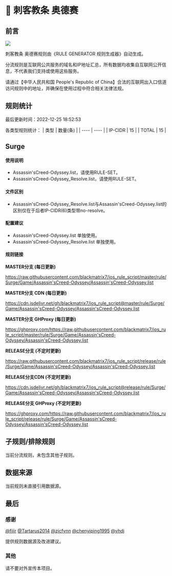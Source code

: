 # 🧸 刺客教条 奥德赛

## 前言

![](https://shields.io/badge/-移除重复规则-ff69b4) 

刺客教条 奥德赛规则由《RULE GENERATOR 规则生成器》自动生成。

分流规则是互联网公共服务的域名和IP地址汇总，所有数据均收集自互联网公开信息，不代表我们支持或使用这些服务。

请通过【中华人民共和国 People's Republic of China】合法的互联网出入口信道访问规则中的地址，并确保在使用过程中符合相关法律法规。

## 规则统计

最后更新时间：2022-12-25 18:52:53

各类型规则统计：
| 类型 | 数量(条)  | 
| ---- | ----  |
| IP-CIDR | 15  | 
| TOTAL | 15  | 


## Surge 

#### 使用说明
- Assassin'sCreed-Odyssey.list，请使用RULE-SET。
- Assassin'sCreed-Odyssey_Resolve.list，请使用RULE-SET。

#### 文件区别
- Assassin'sCreed-Odyssey_Resolve.list与Assassin'sCreed-Odyssey.list的区别仅在于后者IP-CIDR(6)类型带no-resolve。

#### 配置建议
- Assassin'sCreed-Odyssey.list 单独使用。
- Assassin'sCreed-Odyssey_Resolve.list 单独使用。

#### 规则链接
**MASTER分支 (每日更新)**

https://raw.githubusercontent.com/blackmatrix7/ios_rule_script/master/rule/Surge/Game/Assassin'sCreed-Odyssey/Assassin'sCreed-Odyssey.list

**MASTER分支 CDN (每日更新)**

https://cdn.jsdelivr.net/gh/blackmatrix7/ios_rule_script@master/rule/Surge/Game/Assassin'sCreed-Odyssey/Assassin'sCreed-Odyssey.list

**MASTER分支 GHProxy (每日更新)**

https://ghproxy.com/https://raw.githubusercontent.com/blackmatrix7/ios_rule_script/master/rule/Surge/Game/Assassin'sCreed-Odyssey/Assassin'sCreed-Odyssey.list

**RELEASE分支 (不定时更新)**

https://raw.githubusercontent.com/blackmatrix7/ios_rule_script/release/rule/Surge/Game/Assassin'sCreed-Odyssey/Assassin'sCreed-Odyssey.list

**RELEASE分支CDN (不定时更新)**

https://cdn.jsdelivr.net/gh/blackmatrix7/ios_rule_script@release/rule/Surge/Game/Assassin'sCreed-Odyssey/Assassin'sCreed-Odyssey.list

**RELEASE分支 GHProxy (不定时更新)**

https://ghproxy.com/https://raw.githubusercontent.com/blackmatrix7/ios_rule_script/release/rule/Surge/Game/Assassin'sCreed-Odyssey/Assassin'sCreed-Odyssey.list

## 子规则/排除规则


当前分流规则，未包含其他子规则。

## 数据来源

当前规则未直接引用数据源。

## 最后

### 感谢

[@fiiir](https://github.com/fiiir) [@Tartarus2014](https://github.com/Tartarus2014) [@zjcfynn](https://github.com/zjcfynn) [@chenyiping1995](https://github.com/chenyiping1995) [@vhdj](https://github.com/vhdj)

提供规则数据源及改进建议。

### 其他

请不要对外宣传本项目。